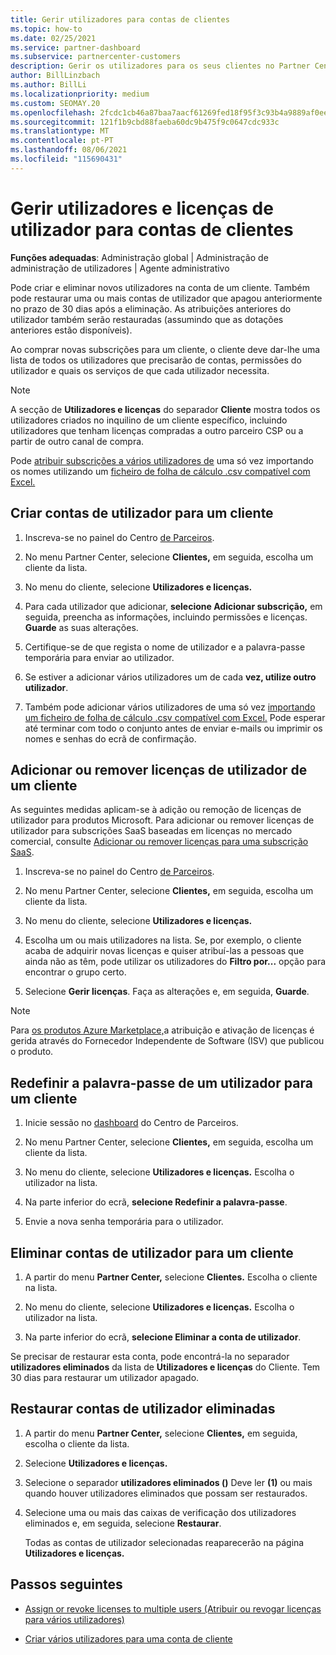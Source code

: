 ```yaml
---
title: Gerir utilizadores para contas de clientes
ms.topic: how-to
ms.date: 02/25/2021
ms.service: partner-dashboard
ms.subservice: partnercenter-customers
description: Gerir os utilizadores para os seus clientes no Partner Center - criar contas de utilizador, adicionar ou remover licenças de utilizador, redefinir palavras-passe e eliminar ou restaurar as contas do utilizador.
author: BillLinzbach
ms.author: BillLi
ms.localizationpriority: medium
ms.custom: SEOMAY.20
ms.openlocfilehash: 2fcdc1cb46a87baa7aacf61269fed18f95f3c93b4a9889af0ee22fefa0db5ce8
ms.sourcegitcommit: 121f1b9cbd88faeba60dc9b475f9c0647cdc933c
ms.translationtype: MT
ms.contentlocale: pt-PT
ms.lasthandoff: 08/06/2021
ms.locfileid: "115690431"
---
```

# <a name="manage-users-and-user-licenses-for-customer-accounts"></a>Gerir utilizadores e licenças de utilizador para contas de clientes 

**Funções adequadas**: Administração global | Administração de administração de utilizadores | Agente administrativo


Pode criar e eliminar novos utilizadores na conta de um cliente. Também pode restaurar uma ou mais contas de utilizador que apagou anteriormente no prazo de 30 dias após a eliminação. As atribuições anteriores do utilizador também serão restauradas (assumindo que as dotações anteriores estão disponíveis).

Ao comprar novas subscrições para um cliente, o cliente deve dar-lhe uma lista de todos os utilizadores que precisarão de contas, permissões do utilizador e quais os serviços de que cada utilizador necessita.  

>[!NOTE]
>A secção de **Utilizadores e licenças** do separador **Cliente** mostra todos os utilizadores criados no inquilino de um cliente específico, incluindo utilizadores que tenham licenças compradas a outro parceiro CSP ou a partir de outro canal de compra.

Pode [atribuir subscrições a vários utilizadores de](bulk-license-provisioning-for-multiple-users.md) uma só vez importando os nomes utilizando um [ficheiro de folha de cálculo .csv compatível com Excel.](adding-multiple-users-to-a-customer-account.md)

<a href="" id="createuseraccounts"></a>

## <a name="create-user-accounts-for-a-customer"></a>Criar contas de utilizador para um cliente

1. Inscreva-se no painel do Centro [de Parceiros](https://partner.microsoft.com/dashboard).

2. No menu Partner Center, selecione **Clientes,** em seguida, escolha um cliente da lista.

3. No menu do cliente, selecione **Utilizadores e licenças.**

4. Para cada utilizador que adicionar, **selecione Adicionar subscrição,** em seguida, preencha as informações, incluindo permissões e licenças. **Guarde** as suas alterações.

5. Certifique-se de que regista o nome de utilizador e a palavra-passe temporária para enviar ao utilizador.

6. Se estiver a adicionar vários utilizadores um de cada **vez, utilize outro utilizador**.

7. Também pode adicionar vários utilizadores de uma só vez [importando um ficheiro de folha de cálculo .csv compatível com Excel.](adding-multiple-users-to-a-customer-account.md) Pode esperar até terminar com todo o conjunto antes de enviar e-mails ou imprimir os nomes e senhas do ecrã de confirmação.

<a href="" id="userlicensing"></a>

## <a name="add-or-remove-user-licenses-for-a-customer"></a>Adicionar ou remover licenças de utilizador de um cliente

As seguintes medidas aplicam-se à adição ou remoção de licenças de utilizador para produtos Microsoft. Para adicionar ou remover licenças de utilizador para subscrições SaaS baseadas em licenças no mercado comercial, consulte [Adicionar ou remover licenças para uma subscrição SaaS](csp-commercial-marketplace-manage.md#add-or-remove-licenses-for-a-saas-subscription).

1. Inscreva-se no painel do Centro [de Parceiros](https://partner.microsoft.com/dashboard).

2. No menu Partner Center, selecione **Clientes,** em seguida, escolha um cliente da lista.

3. No menu do cliente, selecione **Utilizadores e licenças.**

4. Escolha um ou mais utilizadores na lista. Se, por exemplo, o cliente acaba de adquirir novas licenças e quiser atribuí-las a pessoas que ainda não as têm, pode utilizar os utilizadores do **Filtro por...** opção para encontrar o grupo certo.

5. Selecione **Gerir licenças**. Faça as alterações e, em seguida, **Guarde**.

> [!NOTE]
> Para [os produtos Azure Marketplace,](csp-commercial-marketplace-manage.md#assign-licenses-and-activate-a-subscription-on-behalf-of-a-customer)a atribuição e ativação de licenças é gerida através do Fornecedor Independente de Software (ISV) que publicou o produto.

<a href="" id="resetpassword"></a>

## <a name="reset-a-users-password-for-a-customer"></a>Redefinir a palavra-passe de um utilizador para um cliente

1. Inicie sessão no [dashboard](https://partner.microsoft.com/dashboard) do Centro de Parceiros.

2. No menu Partner Center, selecione **Clientes,** em seguida, escolha um cliente da lista.

3. No menu do cliente, selecione **Utilizadores e licenças.** Escolha o utilizador na lista.

4. Na parte inferior do ecrã, **selecione Redefinir a palavra-passe**. 

5. Envie a nova senha temporária para o utilizador.

<a href="" id="deleteuseraccounts"></a>

## <a name="delete-user-accounts-for-a-customer"></a>Eliminar contas de utilizador para um cliente

1. A partir do menu **Partner Center,** selecione **Clientes.** Escolha o cliente na lista.

2. No menu do cliente, selecione **Utilizadores e licenças.** Escolha o utilizador na lista.

3. Na parte inferior do ecrã, **selecione Eliminar a conta de utilizador**.

Se precisar de restaurar esta conta, pode encontrá-la no separador **utilizadores eliminados** da lista de **Utilizadores e licenças** do Cliente. Tem 30 dias para restaurar um utilizador apagado.

<a href="" id="restoreuseraccounts"></a>

## <a name="restore-deleted-user-accounts"></a>Restaurar contas de utilizador eliminadas

1. A partir do menu **Partner Center,** selecione **Clientes,** em seguida, escolha o cliente da lista.

2. Selecione **Utilizadores e licenças.**

3. Selecione o separador **utilizadores eliminados ()** Deve ler **(1)** ou mais quando houver utilizadores eliminados que possam ser restaurados.

4. Selecione uma ou mais das caixas de verificação dos utilizadores eliminados e, em seguida, selecione **Restaurar**.

    Todas as contas de utilizador selecionadas reaparecerão na página **Utilizadores e licenças.**

## <a name="next-steps"></a>Passos seguintes

- [Assign or revoke licenses to multiple users (Atribuir ou revogar licenças para vários utilizadores)](bulk-license-provisioning-for-multiple-users.md)

- [Criar vários utilizadores para uma conta de cliente](adding-multiple-users-to-a-customer-account.md)